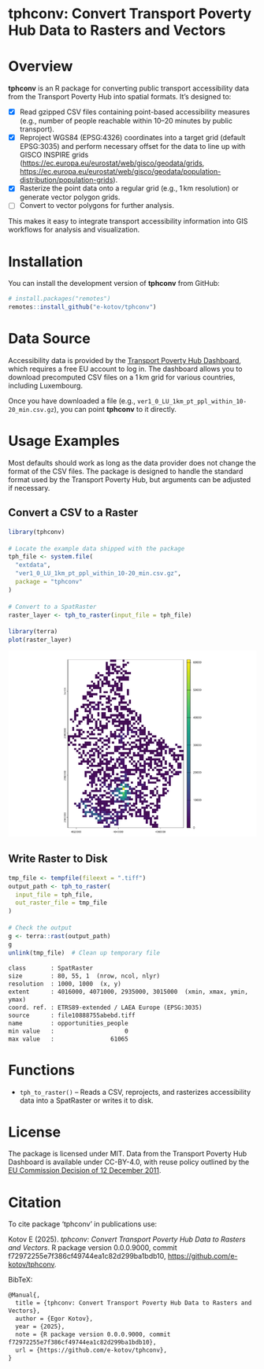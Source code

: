 # tphconv: Convert Transport Poverty Hub Data to Rasters and Vectors


# Overview

**tphconv** is an R package for converting public transport
accessibility data from the Transport Poverty Hub into spatial formats.
It’s designed to:

- [x] Read gzipped CSV files containing point-based accessibility
  measures (e.g., number of people reachable within 10–20 minutes by
  public transport).
- [x] Reproject WGS84 (EPSG:4326) coordinates into a target grid
  (default EPSG:3035) and perform necessary offset for the data to line
  up with GISCO INSPIRE grids
  (https://ec.europa.eu/eurostat/web/gisco/geodata/grids,
  https://ec.europa.eu/eurostat/web/gisco/geodata/population-distribution/population-grids).
- [x] Rasterize the point data onto a regular grid (e.g., 1 km
  resolution) or generate vector polygon grids.
- [ ] Convert to vector polygons for further analysis.

This makes it easy to integrate transport accessibility information into
GIS workflows for analysis and visualization.

# Installation

You can install the development version of **tphconv** from GitHub:

``` r
# install.packages("remotes")
remotes::install_github("e-kotov/tphconv")
```

# Data Source

Accessibility data is provided by the [Transport Poverty Hub
Dashboard](https://jeodpp.jrc.ec.europa.eu/eu/vaas/voila/render/mobitrans/transportpoverty/TransportPovertyHub.ipynb),
which requires a free EU account to log in. The dashboard allows you to
download precomputed CSV files on a 1 km grid for various countries,
including Luxembourg.

Once you have downloaded a file (e.g.,
`ver1_0_LU_1km_pt_ppl_within_10-20_min.csv.gz`), you can point
**tphconv** to it directly.

# Usage Examples

Most defaults should work as long as the data provider does not change
the format of the CSV files. The package is designed to handle the
standard format used by the Transport Poverty Hub, but arguments can be
adjusted if necessary.

## Convert a CSV to a Raster

``` r
library(tphconv)

# Locate the example data shipped with the package
tph_file <- system.file(
  "extdata",
  "ver1_0_LU_1km_pt_ppl_within_10-20_min.csv.gz",
  package = "tphconv"
)

# Convert to a SpatRaster
raster_layer <- tph_to_raster(input_file = tph_file)

library(terra)
plot(raster_layer)
```

![](man/figures/luxembourg.png)

## Write Raster to Disk

``` r
tmp_file <- tempfile(fileext = ".tiff")
output_path <- tph_to_raster(
  input_file = tph_file,
  out_raster_file = tmp_file
)

# Check the output
g <- terra::rast(output_path)
g
unlink(tmp_file)  # Clean up temporary file
```

    class       : SpatRaster 
    size        : 80, 55, 1  (nrow, ncol, nlyr)
    resolution  : 1000, 1000  (x, y)
    extent      : 4016000, 4071000, 2935000, 3015000  (xmin, xmax, ymin, ymax)
    coord. ref. : ETRS89-extended / LAEA Europe (EPSG:3035) 
    source      : file10888755abebd.tiff 
    name        : opportunities_people 
    min value   :                    0 
    max value   :                61065 

# Functions

- `tph_to_raster()` – Reads a CSV, reprojects, and rasterizes
  accessibility data into a SpatRaster or writes it to disk.

# License

The package is licensed under MIT. Data from the Transport Poverty Hub
Dashboard is available under CC-BY-4.0, with reuse policy outlined by
the [EU Commission Decision of 12 December
2011](https://eur-lex.europa.eu/legal-content/EN/TXT/?uri=CELEX:32011D0833).

# Citation

To cite package ‘tphconv’ in publications use:

Kotov E (2025). *tphconv: Convert Transport Poverty Hub Data to Rasters
and Vectors*. R package version 0.0.0.9000, commit
f72972255e7f386cf49744ea1c82d299ba1bdb10,
<https://github.com/e-kotov/tphconv>.

BibTeX:

    @Manual{,
      title = {tphconv: Convert Transport Poverty Hub Data to Rasters and Vectors},
      author = {Egor Kotov},
      year = {2025},
      note = {R package version 0.0.0.9000, commit f72972255e7f386cf49744ea1c82d299ba1bdb10},
      url = {https://github.com/e-kotov/tphconv},
    }
